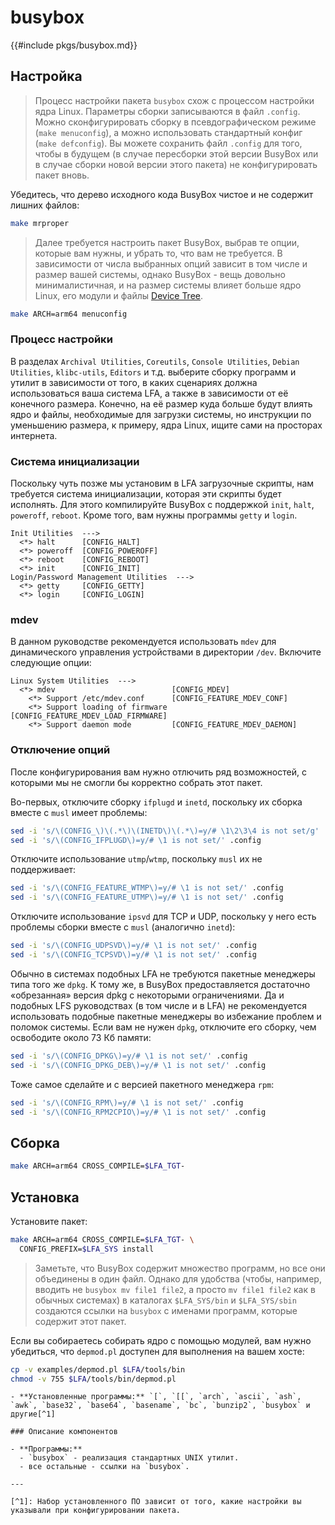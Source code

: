 # busybox

{{#include pkgs/busybox.md}}

## Настройка

> Процесс настройки пакета `busybox` схож с процессом настройки ядра Linux. Параметры сборки записываются в файл `.config`. Можно сконфигурировать сборку в псевдографическом режиме (`make menuconfig`), а можно использовать стандартный конфиг (`make defconfig`). Вы можете сохранить файл `.config` для того, чтобы в будущем (в случае пересборки этой версии BusyBox или в случае сборки новой версии этого пакета) не конфигурировать пакет вновь.

Убедитесь, что дерево исходного кода BusyBox чистое и не содержит лишних файлов:

```bash
make mrproper
```

> Далее требуется настроить пакет BusyBox, выбрав те опции, которые вам нужны, и убрать то, что вам не требуется. В зависимости от числа выбранных опций зависит в том числе и размер вашей системы, однако BusyBox - вещь довольно минималистичная, и на размер системы влияет больше ядро Linux, его модули и файлы [Device Tree](../additional/dtb.md).

```bash
make ARCH=arm64 menuconfig
```

### Процесс настройки

В разделах `Archival Utilities`, `Coreutils`, `Console Utilities`, `Debian Utilities`, `klibc-utils`, `Editors` и т.д. выберите сборку программ и утилит в зависимости от того, в каких сценариях должна использоваться ваша система LFA, а также в зависимости от её конечного размера. Конечно, на её размер куда больше будут влиять ядро и файлы, необходимые для загрузки системы, но инструкции по уменьшению размера, к примеру, ядра Linux, ищите сами на просторах интернета.

### Система инициализации

Поскольку чуть позже мы установим в LFA загрузочные скрипты, нам требуется система инициализации, которая эти скрипты будет исполнять. Для этого компилируйте BusyBox с поддержкой `init`, `halt`, `poweroff`, `reboot`. Кроме того, вам нужны программы `getty` и `login`.

```
Init Utilities  --->
  <*> halt      [CONFIG_HALT]
  <*> poweroff  [CONFIG_POWEROFF]
  <*> reboot    [CONFIG_REBOOT]
  <*> init      [CONFIG_INIT]
Login/Password Management Utilities  --->
  <*> getty     [CONFIG_GETTY]
  <*> login     [CONFIG_LOGIN]
```

### mdev

В данном руководстве рекомендуется использовать `mdev` для динамического управления устройствами в директории `/dev`. Включите следующие опции:

```
Linux System Utilities  --->
  <*> mdev                          [CONFIG_MDEV]
    <*> Support /etc/mdev.conf      [CONFIG_FEATURE_MDEV_CONF]
    <*> Support loading of firmware [CONFIG_FEATURE_MDEV_LOAD_FIRMWARE]
    <*> Support daemon mode         [CONFIG_FEATURE_MDEV_DAEMON]
```

### Отключение опций

После конфигурирования вам нужно отлючить ряд возможностей, с которыми мы не смогли бы корректно собрать этот пакет.

Во-первых, отключите сборку `ifplugd` и `inetd`, поскольку их сборка вместе с `musl` имеет проблемы:

```bash
sed -i 's/\(CONFIG_\)\(.*\)\(INETD\)\(.*\)=y/# \1\2\3\4 is not set/g' .config
sed -i 's/\(CONFIG_IFPLUGD\)=y/# \1 is not set/' .config
```

Отключите использование `utmp`/`wtmp`, поскольку `musl` их не поддерживает:

```bash
sed -i 's/\(CONFIG_FEATURE_WTMP\)=y/# \1 is not set/' .config
sed -i 's/\(CONFIG_FEATURE_UTMP\)=y/# \1 is not set/' .config
```

Отключите использование `ipsvd` для TCP и UDP, поскольку у него есть проблемы сборки вместе с `musl` (аналогично `inetd`):

```bash
sed -i 's/\(CONFIG_UDPSVD\)=y/# \1 is not set/' .config
sed -i 's/\(CONFIG_TCPSVD\)=y/# \1 is not set/' .config
```

Обычно в системах подобных LFA не требуются пакетные менеджеры типа того же `dpkg`. К тому же, в BusyBox предоставляется достаточно «обрезанная» версия dpkg с некоторыми ограничениями. Да и подобных LFS руководствах (в том числе и в LFA) не рекомендуется использовать подобные пакетные менеджеры во избежание проблем и поломок системы. Если вам не нужен `dpkg`, отключите его сборку, чем освободите около 73 Кб памяти:

```bash
sed -i 's/\(CONFIG_DPKG\)=y/# \1 is not set/' .config
sed -i 's/\(CONFIG_DPKG_DEB\)=y/# \1 is not set/' .config
```

Тоже самое сделайте и с версией пакетного менеджера `rpm`:

```bash
sed -i 's/\(CONFIG_RPM\)=y/# \1 is not set/' .config
sed -i 's/\(CONFIG_RPM2CPIO\)=y/# \1 is not set/' .config
```

## Сборка

```bash
make ARCH=arm64 CROSS_COMPILE=$LFA_TGT-
```

## Установка

Установите пакет:

```bash
make ARCH=arm64 CROSS_COMPILE=$LFA_TGT- \
  CONFIG_PREFIX=$LFA_SYS install
```

> Заметьте, что BusyBox содержит множество программ, но все они объединены в один файл. Однако для удобства (чтобы, например, вводить не `busybox mv file1 file2`, а просто `mv file1 file2` как в обычных системах) в каталогах `$LFA_SYS/bin` и `$LFA_SYS/sbin` создаются ссылки на `busybox` с именами программ, которые содержит этот пакет.

Если вы собираетесь собирать ядро с помощью модулей, вам нужно убедиться, что `depmod.pl` доступен для выполнения на вашем хосте:

```bash
cp -v examples/depmod.pl $LFA/tools/bin
chmod -v 755 $LFA/tools/bin/depmod.pl
```

~~~admonish note title="Содержимое пакета" collapsible=true
- **Установленные программы:** `[`, `[[`, `arch`, `ascii`, `ash`, `awk`, `base32`, `base64`, `basename`, `bc`, `bunzip2`, `busybox` и другие[^1]

### Описание компонентов

- **Программы:**
  - `busybox` - реализация стандартных UNIX утилит.
  - все остальные - ссылки на `busybox`.

---

[^1]: Набор установленного ПО зависит от того, какие настройки вы указывали при конфигурировании пакета.
~~~
